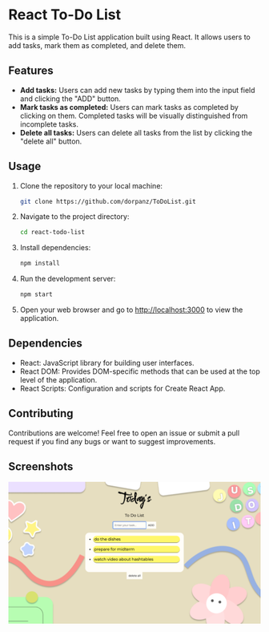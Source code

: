 # React To-Do List

This is a simple To-Do List application built using React. It allows users to add tasks, mark them as completed, and delete them.

## Features

- **Add tasks:** Users can add new tasks by typing them into the input field and clicking the "ADD" button.
- **Mark tasks as completed:** Users can mark tasks as completed by clicking on them. Completed tasks will be visually distinguished from incomplete tasks.
- **Delete all tasks:** Users can delete all tasks from the list by clicking the "delete all" button.

## Usage

1. Clone the repository to your local machine:
    ```bash
    git clone https://github.com/dorpanz/ToDoList.git
    ```
2. Navigate to the project directory:
    ```bash
    cd react-todo-list
    ```
3. Install dependencies:
    ```bash
    npm install
    ```
4. Run the development server:
    ```bash
    npm start
    ```
5. Open your web browser and go to [http://localhost:3000](http://localhost:3000) to view the application.

## Dependencies

- React: JavaScript library for building user interfaces.
- React DOM: Provides DOM-specific methods that can be used at the top level of the application.
- React Scripts: Configuration and scripts for Create React App.

## Contributing

Contributions are welcome! Feel free to open an issue or submit a pull request if you find any bugs or want to suggest improvements.

## Screenshots

![Main Page](src/projectlook.png)

